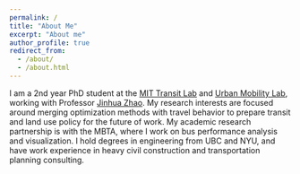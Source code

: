 ```yaml
---
permalink: /
title: "About Me"
excerpt: "About me"
author_profile: true
redirect_from: 
  - /about/
  - /about.html
---
```


I am a 2nd year PhD student at the [MIT Transit Lab](transit.mit.edu) and [Urban Mobility Lab](mobility.mit.edu), working with Professor [Jinhua Zhao](https://dusp.mit.edu/faculty/jinhua-zhao). My research interests are focused around merging optimization methods with travel behavior to prepare transit and land use policy for the future of work. My academic research partnership is with the MBTA, where I work on bus performance analysis and visualization. I hold degrees in engineering from UBC and NYU, and have work experience in heavy civil construction and transportation planning consulting. 
